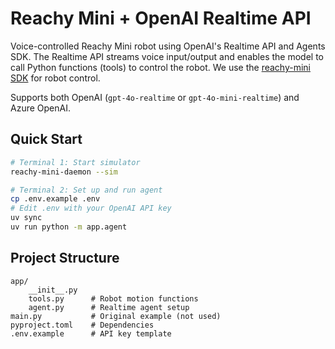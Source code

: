 # Reachy Mini + OpenAI Realtime API

Voice-controlled Reachy Mini robot using OpenAI's Realtime API and Agents SDK. The Realtime API streams voice input/output and enables the model to call Python functions (tools) to control the robot. We use the [reachy-mini SDK](https://github.com/pollen-robotics/reachy_mini) for robot control.

Supports both OpenAI (`gpt-4o-realtime` or `gpt-4o-mini-realtime`) and Azure OpenAI.

## Quick Start

```bash
# Terminal 1: Start simulator
reachy-mini-daemon --sim

# Terminal 2: Set up and run agent
cp .env.example .env
# Edit .env with your OpenAI API key
uv sync
uv run python -m app.agent
```

## Project Structure

```
app/
    __init__.py
    tools.py      # Robot motion functions
    agent.py      # Realtime agent setup
main.py           # Original example (not used)
pyproject.toml    # Dependencies
.env.example      # API key template
```
